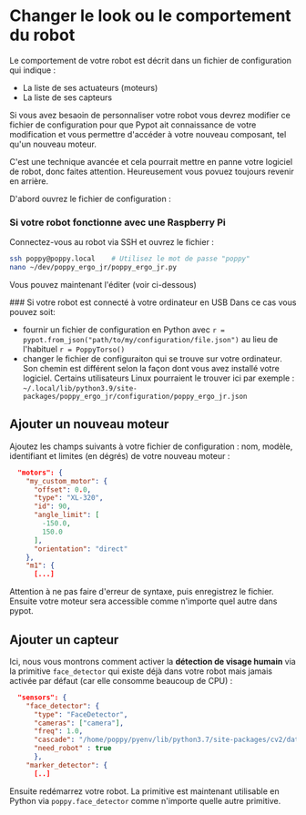 # Changer le look ou le comportement du robot

Le comportement de votre robot est décrit dans un fichier de configuration qui indique :
* La liste de ses actuateurs (moteurs)
* La liste de ses capteurs

Si vous avez besaoin de personnaliser votre robot vous devrez modifier ce fichier de configuration pour que Pypot ait connaissance de votre modification et vous permettre d'accéder à votre nouveau composant, tel qu'un nouveau moteur.

C'est une technique avancée et cela pourrait mettre en panne votre logiciel de robot, donc faites attention. Heureusement vous povuez toujours revenir en arrière.

D'abord ouvrez le fichier de configuration :

### Si votre robot fonctionne avec une Raspberry Pi
Connectez-vous au robot via SSH et ouvrez le fichier :

```bash
ssh poppy@poppy.local    # Utilisez le mot de passe "poppy"
nano ~/dev/poppy_ergo_jr/poppy_ergo_jr.py
```

Vous pouvez maintenant l'éditer (voir ci-dessous)

### Si votre robot est connecté à votre ordinateur en USB
Dans ce cas vous pouvez soit:
* fournir un fichier de configuration en Python avec `r = pypot.from_json("path/to/my/configuration/file.json")` au lieu de l'habituel `r = PoppyTorso()`
* changer le fichier de configuraiton qui se trouve sur votre ordinateur. Son chemin est différent selon la façon dont vous avez installé votre logiciel. Certains utilisateurs Linux pourraient le trouver ici par exemple : `~/.local/lib/python3.9/site-packages/poppy_ergo_jr/configuration/poppy_ergo_jr.json`

## Ajouter un nouveau moteur

Ajoutez les champs suivants à votre fichier de configuration : nom, modèle, identifiant et limites (en dégrés) de votre nouveau moteur :

```json
  "motors": {
    "my_custom_motor": {
      "offset": 0.0,
      "type": "XL-320",
      "id": 90,
      "angle_limit": [
        -150.0,
        150.0
      ],
      "orientation": "direct"
    },
    "m1": {
      [...]
```

Attention à ne pas faire d'erreur de syntaxe, puis enregistrez le fichier. Ensuite votre moteur sera accessible comme n'importe quel autre dans pypot.

## Ajouter un capteur

Ici, nous vous montrons comment activer la **détection de visage humain** via la primitive `face_detector` qui existe déjà dans votre robot mais jamais activée par défaut (car elle consomme beaucoup de CPU) :

```json
  "sensors": {
    "face_detector": {
      "type": "FaceDetector",
      "cameras": ["camera"],
      "freq": 1.0,
      "cascade": "/home/poppy/pyenv/lib/python3.7/site-packages/cv2/data/haarcascade_frontalface_alt.xml",
      "need_robot" : true
      },
    "marker_detector": {
      [..]
```

Ensuite redémarrez votre robot. La primitive est maintenant utilisable en Python via `poppy.face_detector` comme n'importe quelle autre primitive.




